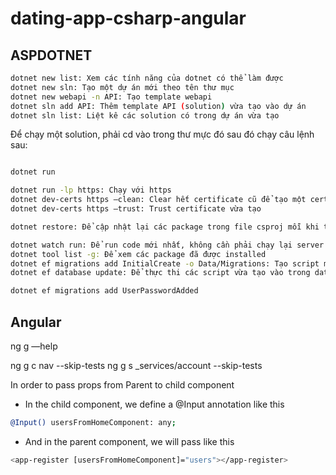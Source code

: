 # dating-app-csharp-angular

## ASPDOTNET

```bash
dotnet new list: Xem các tính năng của dotnet có thể làm được
dotnet new sln: Tạo một dự án mới theo tên thư mục
dotnet new webapi -n API: Tạo template webapi
dotnet sln add API: Thêm template API (solution) vừa tạo vào dự án
dotnet sln list: Liệt kê các solution có trong dự án vừa tạo
```

Để chạy một solution, phải cd vào trong thư mực đó sau đó chạy câu lệnh sau:

```bash

dotnet run

dotnet run -lp https: Chạy với https
dotnet dev-certs https —clean: Clear hết certificate cũ để tạo một certificate mới
dotnet dev-certs https —trust: Trust certificate vừa tạo

dotnet restore: Để cập nhật lại các package trong file csproj mỗi khi thêm/xoá package

dotnet watch run: Để run code mới nhất, không cần phải chạy lại server mỗi khi code thay đổi (Hot Reload)
dotnet tool list -g: Để xem các package đã được installed
dotnet ef migrations add InitialCreate -o Data/Migrations: Tạo script migration từ Entity
dotnet ef database update: Để thực thi các script vừa tạo vào trong database

dotnet ef migrations add UserPasswordAdded

```

## Angular

ng g —help

ng g c nav --skip-tests
ng g s \_services/account --skip-tests

In order to pass props from Parent to child component

- In the child component, we define a @Input annotation like this

```bash
@Input() usersFromHomeComponent: any;
```

- And in the parent component, we will pass like this

```bash
<app-register [usersFromHomeComponent]="users"></app-register>
```
